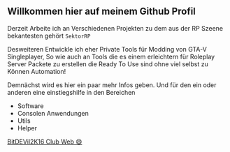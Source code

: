 ## Willkommen hier auf meinem Github Profil

Derzeit Arbeite ich an Verschiedenen Projekten zu dem aus der RP Szeene bekantesten gehört ``SektorRP``

Desweiteren Entwickle ich eher Private Tools für Modding von GTA-V Singleplayer, So wie auch an Tools die es einem erleichtern für Roleplay Server Packete zu erstellen die Ready To Use sind ohne viel selbst zu Können Automation!

Demnächst wird es hier ein paar mehr Infos geben. Und für den ein oder anderen eine einstiegshilfe in den Bereichen
- Software
- Consolen Anwendungen
- Utils
- Helper

[BitDEVil2K16 Club Web 😄](https://bitdevil2k16.club)


<!--
**BitDEVil2K16/BitDEVil2K16** is a ✨ _special_ ✨ repository because its `README.md` (this file) appears on your GitHub profile.

Here are some ideas to get you started:

- 🔭 I’m currently working on ...
- 🌱 I’m currently learning ...
- 👯 I’m looking to collaborate on ...
- 🤔 I’m looking for help with ...
- 💬 Ask me about ...
- 📫 How to reach me: ...
- 😄 Pronouns: ...
- ⚡ Fun fact: ...
-->
